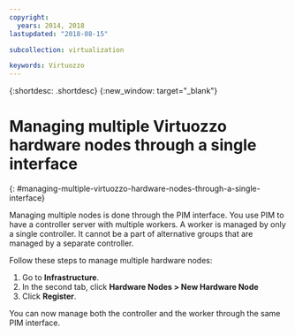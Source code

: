 ```yaml
---
copyright:
  years: 2014, 2018
lastupdated: "2018-08-15"

subcollection: virtualization

keywords: Virtuozzo
---
```

{:shortdesc: .shortdesc}
{:new_window: target="_blank"}

# Managing multiple Virtuozzo hardware nodes through a single interface
{: #managing-multiple-virtuozzo-hardware-nodes-through-a-single-interface}

Managing multiple nodes is done through the PIM interface. You use PIM to have a controller server with multiple workers. A worker is managed by only a single controller. It cannot be a part of alternative groups that are managed by a separate controller.

Follow these steps to manage multiple hardware nodes:

1. Go to **Infrastructure**.
2. In the second tab, click **Hardware Nodes > New Hardware Node**
3. Click **Register**.

You can now manage both the controller and the worker through the same PIM interface.
